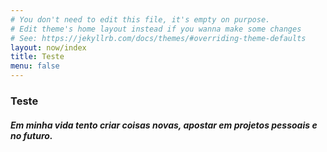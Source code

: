 ```yaml
---
# You don't need to edit this file, it's empty on purpose.
# Edit theme's home layout instead if you wanna make some changes
# See: https://jekyllrb.com/docs/themes/#overriding-theme-defaults
layout: now/index
title: Teste
menu: false
---
```


<h3 class="title">Teste</h3>
<h5 class="description">Em minha vida tento criar coisas novas, apostar em projetos pessoais e no futuro.</h5>
